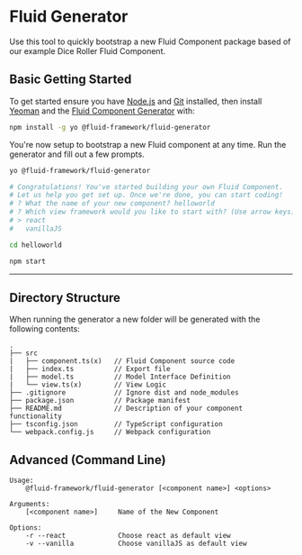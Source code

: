 # Fluid Generator

Use this tool to quickly bootstrap a new Fluid Component package based of our example Dice Roller Fluid Component.

## Basic Getting Started

To get started ensure you have [Node.js](https://nodejs.org/en/) and [Git](https://git-scm.com/) installed, then install [Yeoman](https://yeoman.io/) and the [Fluid Component Generator](//TODO:Add-Link) with:

````bash
npm install -g yo @fluid-framework/fluid-generator
````

You're now setup to bootstrap a new Fluid component at any time. Run the generator and fill out a few prompts.

````bash
yo @fluid-framework/fluid-generator

# Congratulations! You've started building your own Fluid Component.
# Let us help you get set up. Once we're done, you can start coding!
# ? What the name of your new component? helloworld
# ? Which view framework would you like to start with? (Use arrow keys)
# > react
#   vanillaJS

cd helloworld

npm start
````

---

## Directory Structure

When running the generator a new folder will be generated with the following contents:

```text
.
├── src
|   ├── component.ts(x)   // Fluid Component source code
|   ├── index.ts          // Export file
|   ├── model.ts          // Model Interface Definition
|   └── view.ts(x)        // View Logic
├── .gitignore            // Ignore dist and node_modules
├── package.json          // Package manifest
├── README.md             // Description of your component functionality
├── tsconfig.json         // TypeScript configuration
└── webpack.config.js     // Webpack configuration
```

## Advanced (Command Line)

```text
Usage:
    @fluid-framework/fluid-generator [<component name>] <options>

Arguments:
    [<component name>]     Name of the New Component

Options:
    -r --react             Choose react as default view
    -v --vanilla           Choose vanillaJS as default view
```
